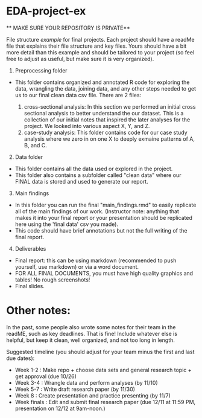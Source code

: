 # EDA-project-ex

** MAKE SURE YOUR REPOSITORY IS PRIVATE**

File structure *example* for final projects. Each project should have a readMe file that explains their file structure and key files. Yours should have a bit more detail than this example and should be tailored to your project (so feel free to adjust as useful, but make sure it is very organized).

1. Preprocessing folder

- This folder contains organized and annotated R code for exploring the data, wrangling the data, joining data, and any other steps needed to get us to our final clean data csv file. There are 2 files:

    1. cross-sectional analysis: In this section we performed an initial cross sectional analysis to better understand the our dataset. This is a collection of our initial notes that inspired the later analyses for the project. We looked into various aspect X, Y, and Z.
    2. case-study analysis: This folder contains code for our case study analysis where we zero in on one X to deeply exmaine patterns of A, B, and C.

2. Data folder

- This folder contains all the data used or explored in the project.
- This folder also contains a subfolder called "clean data" where our FINAL data is stored and used to generate our report.

3. Main findings

- In this folder you can run the final "main_findings.rmd" to easily replicate all of the main findings of our work. (Instructor note: anything that makes it into your final report or your presentation should be replicated here using the 'final data' csv you made).
- This code should have brief annotations but not the full writing of the final report.

4. Deliverables

- Final report: this can be using markdown (recommended to push yourself, use markdown) or via a word document.
- FOR ALL FINAL DOCUMENTS, you must have high quality graphics and tables! No rough screenshots!
- Final slides.

# Other notes:

In the past, some people also wrote some notes for their team in the readME, such as key deadlines. That is fine! Include whatever else is helpful, but keep it clean, well organized, and not too long in length.

Suggested timeline (you should adjust for your team minus the first and last due dates):

- Week 1-2 : Make repo + choose data sets and general research topic + get approval (due 10/26)
- Week 3-4 : Wrangle data and perform analyses (by 11/10)
- Week 5-7 : Write draft research paper (by 11/30)
- Week 8 : Create presentation and practice presenting (by 11/7)
- Week finals : Edit and submit final research paper (due 12/11 at 11:59 PM, presentation on 12/12 at 9am-noon.)
